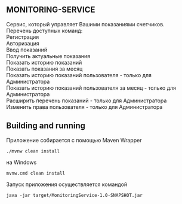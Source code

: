 <h2>MONITORING-SERVICE</h2>
Cервис, который управляет Вашими показаниями счетчиков.<br />
Перечень доступных команд:<br />
Регистрация<br />
Авторизация<br />
Ввод показаний<br />
Получить актуальные показания<br />
Показать историю показаний<br />
Показать показания за месяц<br />
Показать историю показаний пользователя - только для Администратора<br />
Показать историю показаний пользователя за месяц - только для Администратора<br />
Расширить перечень показаний - только для Администратора<br />
Изменить права пользователя - только для Администратора<br />


<h2>Building and running</h2>

Приложение собирается с помощью Maven Wrapper
```
./mvnw clean install
```
на Windows
```
mvnw.cmd clean install
```
Запуск приложения осуществляется командой
```
java -jar target/MonitoringService-1.0-SNAPSHOT.jar